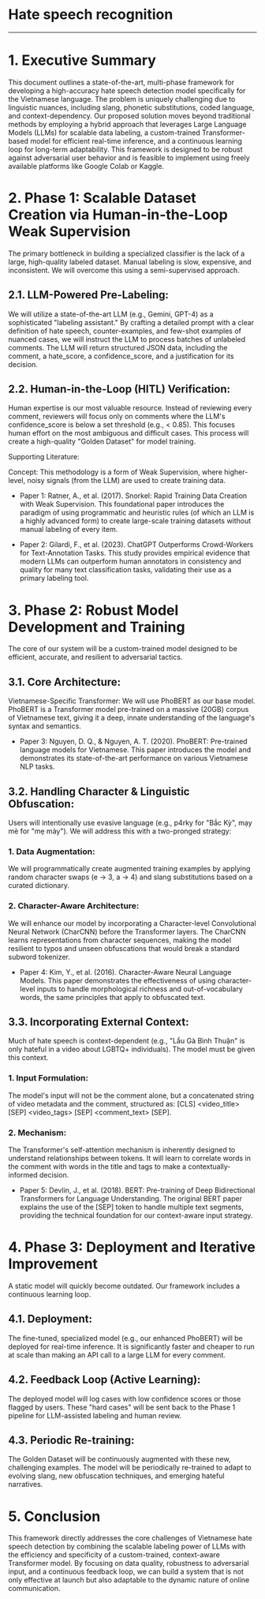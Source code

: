 # Hate speech recognition
---

# 1. Executive Summary

This document outlines a state-of-the-art, multi-phase framework for developing a high-accuracy hate speech detection model specifically for the Vietnamese language. The problem is uniquely challenging due to linguistic nuances, including slang, phonetic substitutions, coded language, and context-dependency. Our proposed solution moves beyond traditional methods by employing a hybrid approach that leverages Large Language Models (LLMs) for scalable data labeling, a custom-trained Transformer-based model for efficient real-time inference, and a continuous learning loop for long-term adaptability. This framework is designed to be robust against adversarial user behavior and is feasible to implement using freely available platforms like Google Colab or Kaggle.

# 2. Phase 1: Scalable Dataset Creation via Human-in-the-Loop Weak Supervision

The primary bottleneck in building a specialized classifier is the lack of a large, high-quality labeled dataset. Manual labeling is slow, expensive, and inconsistent. We will overcome this using a semi-supervised approach.

## 2.1. LLM-Powered Pre-Labeling:

We will utilize a state-of-the-art LLM (e.g., Gemini, GPT-4) as a sophisticated "labeling assistant." By crafting a detailed prompt with a clear definition of hate speech, counter-examples, and few-shot examples of nuanced cases, we will instruct the LLM to process batches of unlabeled comments. The LLM will return structured JSON data, including the comment, a hate_score, a confidence_score, and a justification for its decision.

## 2.2. Human-in-the-Loop (HITL) Verification:

Human expertise is our most valuable resource. Instead of reviewing every comment, reviewers will focus only on comments where the LLM's confidence_score is below a set threshold (e.g., < 0.85). This focuses human effort on the most ambiguous and difficult cases. This process will create a high-quality "Golden Dataset" for model training.

Supporting Literature:


Concept: This methodology is a form of Weak Supervision, where higher-level, noisy signals (from the LLM) are used to create training data.

- Paper 1: Ratner, A., et al. (2017). Snorkel: Rapid Training Data Creation with Weak Supervision. This foundational paper introduces the paradigm of using programmatic and heuristic rules (of which an LLM is a highly advanced form) to create large-scale training datasets without manual labeling of every item.


- Paper 2: Gilardi, F., et al. (2023). ChatGPT Outperforms Crowd-Workers for Text-Annotation Tasks. This study provides empirical evidence that modern LLMs can outperform human annotators in consistency and quality for many text classification tasks, validating their use as a primary labeling tool.


# 3. Phase 2: Robust Model Development and Training

The core of our system will be a custom-trained model designed to be efficient, accurate, and resilient to adversarial tactics.

## 3.1. Core Architecture:

Vietnamese-Specific Transformer: We will use PhoBERT as our base model. PhoBERT is a Transformer model pre-trained on a massive (20GB) corpus of Vietnamese text, giving it a deep, innate understanding of the language's syntax and semantics.

- Paper 3: Nguyen, D. Q., & Nguyen, A. T. (2020). PhoBERT: Pre-trained language models for Vietnamese. This paper introduces the model and demonstrates its state-of-the-art performance on various Vietnamese NLP tasks.

## 3.2. Handling Character & Linguistic Obfuscation:

Users will intentionally use evasive language (e.g., p4rky for "Bắc Kỳ", mạy mè for "mẹ mày"). We will address this with a two-pronged strategy:

### 1. Data Augmentation:

We will programmatically create augmented training examples by applying random character swaps (e -> 3, a -> 4) and slang substitutions based on a curated dictionary.

### 2. Character-Aware Architecture:

We will enhance our model by incorporating a Character-level Convolutional Neural Network (CharCNN) before the Transformer layers. The CharCNN learns representations from character sequences, making the model resilient to typos and unseen obfuscations that would break a standard subword tokenizer.

- Paper 4: Kim, Y., et al. (2016). Character-Aware Neural Language Models. This paper demonstrates the effectiveness of using character-level inputs to handle morphological richness and out-of-vocabulary words, the same principles that apply to obfuscated text.

## 3.3. Incorporating External Context:

Much of hate speech is context-dependent (e.g., "Lẩu Gà Bình Thuận" is only hateful in a video about LGBTQ+ individuals). The model must be given this context.

### 1. Input Formulation:

The model's input will not be the comment alone, but a concatenated string of video metadata and the comment, structured as: [CLS] <video_title> [SEP] <video_tags> [SEP] <comment_text> [SEP].

### 2. Mechanism:

The Transformer's self-attention mechanism is inherently designed to understand relationships between tokens. It will learn to correlate words in the comment with words in the title and tags to make a contextually-informed decision.

* Paper 5: Devlin, J., et al. (2018). BERT: Pre-training of Deep Bidirectional Transformers for Language Understanding. The original BERT paper explains the use of the [SEP] token to handle multiple text segments, providing the technical foundation for our context-aware input strategy.

# 4. Phase 3: Deployment and Iterative Improvement

A static model will quickly become outdated. Our framework includes a continuous learning loop.

## 4.1. Deployment:

The fine-tuned, specialized model (e.g., our enhanced PhoBERT) will be deployed for real-time inference. It is significantly faster and cheaper to run at scale than making an API call to a large LLM for every comment.

## 4.2. Feedback Loop (Active Learning):

The deployed model will log cases with low confidence scores or those flagged by users. These "hard cases" will be sent back to the Phase 1 pipeline for LLM-assisted labeling and human review.

## 4.3. Periodic Re-training:

The Golden Dataset will be continuously augmented with these new, challenging examples. The model will be periodically re-trained to adapt to evolving slang, new obfuscation techniques, and emerging hateful narratives.

# 5. Conclusion

This framework directly addresses the core challenges of Vietnamese hate speech detection by combining the scalable labeling power of LLMs with the efficiency and specificity of a custom-trained, context-aware Transformer model. By focusing on data quality, robustness to adversarial input, and a continuous feedback loop, we can build a system that is not only effective at launch but also adaptable to the dynamic nature of online communication.

